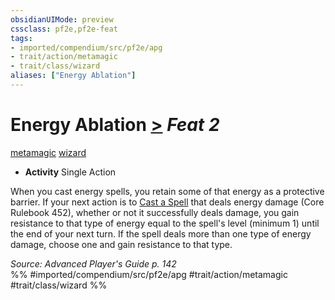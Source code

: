 ```yaml
---
obsidianUIMode: preview
cssclass: pf2e,pf2e-feat
tags:
- imported/compendium/src/pf2e/apg
- trait/action/metamagic
- trait/class/wizard
aliases: ["Energy Ablation"]
---
```

# Energy Ablation  [>](chapter-9-playing-the-game.md#Actions "Single Action") *Feat 2*  
[metamagic](metamagic.md)  [wizard](rules/traits/wizard.md)  

- **Activity** Single Action

When you cast energy spells, you retain some of that energy as a protective barrier. If your next action is to [Cast a Spell](cast-a-spell.md) that deals energy damage (Core Rulebook 452), whether or not it successfully deals damage, you gain resistance to that type of energy equal to the spell's level (minimum 1) until the end of your next turn. If the spell deals more than one type of energy damage, choose one and gain resistance to that type.

*Source: Advanced Player's Guide p. 142*  
%% #imported/compendium/src/pf2e/apg #trait/action/metamagic #trait/class/wizard %%